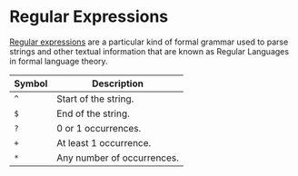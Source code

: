# Regular Expressions

[Regular expressions](https://en.wikipedia.org/wiki/Regular_expression) are a particular kind of formal grammar used to parse strings and other textual information that are known as Regular Languages in formal language theory.

| Symbol | Description |
| - | - |
| `^` | Start of the string. |
| `$` | End of the string. |
| `?` | 0 or 1 occurrences. |
| `+` | At least 1 occurrence. |
| `*` | Any number of occurrences. |
